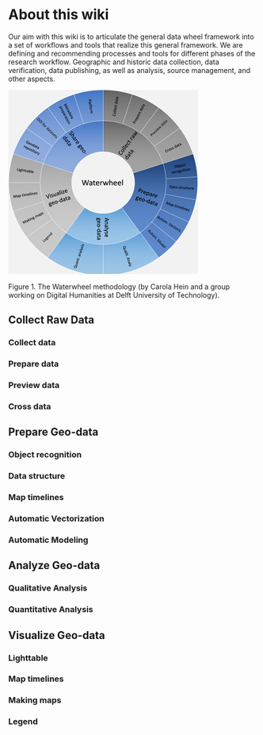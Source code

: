 # About this wiki
Our aim with this wiki is to articulate the general data wheel framework into a set of workflows and tools that realize this general framework. We are defining and recommending processes and tools for different phases of the research workflow. Geographic and historic data collection, data verification, data publishing, as well as analysis, source management, and other aspects.

![image](uploads/a179c4bf6a42c51e87eabbda378b1708/image.png)

Figure 1. The Waterwheel methodology (by Carola Hein and a group working on Digital Humanities at Delft University of Technology).


## Collect Raw Data

### Collect data

### Prepare data

### Preview data

### Cross data

## Prepare Geo-data

### Object recognition

### Data structure

### Map timelines

### Automatic Vectorization

### Automatic Modeling

## Analyze Geo-data

### Qualitative Analysis

### Quantitative Analysis

## Visualize Geo-data

### Lighttable

### Map timelines

### Making maps

### Legend